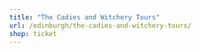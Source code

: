 ```yaml
---
title: "The Cadies and Witchery Tours"
url: /edinburgh/the-cadies-and-witchery-tours/
shop: ticket
---
```

